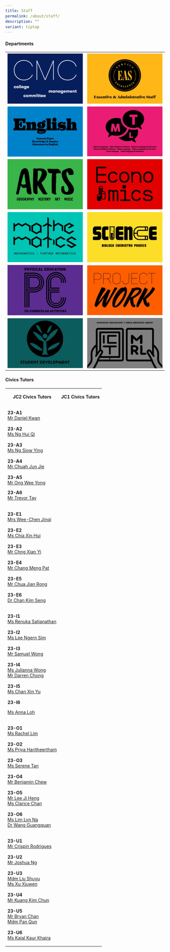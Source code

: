 ```yaml
---
title: Staff
permalink: /about/staff/
description: ""
variant: tiptap
---
```

<h4><strong>Departments</strong></h4><table><tbody><tr><th rowspan="1" colspan="1"><a class="isomer-image-wrapper" href="https://www.eunoiajc.moe.edu.sg/about/staff/cmc/"><img style="width:100%" height="auto" width="100%" src="/images/CMC.jpg"></a></th><th rowspan="1" colspan="1"><a class="isomer-image-wrapper" href="https://www.eunoiajc.moe.edu.sg/about/staff/eas/"><img style="width:100%" height="auto" width="100%" src="/images/Staff/EAS.jpg"></a></th></tr><tr><td rowspan="1" colspan="1"><a class="isomer-image-wrapper" href="https://www.eunoiajc.moe.edu.sg/about/staff/english/"><img style="width:100%" height="auto" width="100%" src="/images/english.jpg"></a></td><td rowspan="1" colspan="1"><a class="isomer-image-wrapper" href="https://www.eunoiajc.moe.edu.sg/about/staff/mtl/"><img style="width:100%" height="auto" width="100%" src="/images/Staff/MTL.jpg"></a></td></tr><tr><td rowspan="1" colspan="1"><a class="isomer-image-wrapper" href="https://www.eunoiajc.moe.edu.sg/about/staff/arts/"><img style="width:100%" height="auto" width="100%" src="/images/arts.jpg"></a></td><td rowspan="1" colspan="1"><a class="isomer-image-wrapper" href="https://www.eunoiajc.moe.edu.sg/about/staff/econs/"><img style="width:100%" height="auto" width="100%" src="/images/econs.jpg"></a></td></tr><tr><td rowspan="1" colspan="1"><a class="isomer-image-wrapper" href="https://www.eunoiajc.moe.edu.sg/about/staff/maths/"><img style="width:100%" height="auto" width="100%" src="/images/mathematics.jpg"></a></td><td rowspan="1" colspan="1"><a class="isomer-image-wrapper" href="https://www.eunoiajc.moe.edu.sg/about/staff/science/"><img style="width:100%" height="auto" width="100%" src="/images/Staff/Science.jpg"></a></td></tr><tr><td rowspan="1" colspan="1"><a class="isomer-image-wrapper" href="https://www.eunoiajc.moe.edu.sg/about/staff/pe/"><img style="width:100%" height="auto" width="100%" src="/images/Staff/Physical%20Education.jpg"></a></td><td rowspan="1" colspan="1"><a class="isomer-image-wrapper" href="https://www.eunoiajc.moe.edu.sg/about/staff/pw/"><img style="width:100%" height="auto" width="100%" src="/images/Staff/Project%20Work.jpg"></a></td></tr><tr><td rowspan="1" colspan="1"><a class="isomer-image-wrapper" href="https://www.eunoiajc.moe.edu.sg/about/staff/sd/"><img style="width:100%" height="auto" width="100%" src="/images/Student%20Development.jpg"></a></td><td rowspan="1" colspan="1"><a class="isomer-image-wrapper" href="https://www.eunoiajc.moe.edu.sg/about/staff/ict/"><img style="width:100%" height="auto" width="100%" src="/images/ICT%20MRL.jpg"></a></td></tr></tbody></table><h4><strong>Civics Tutors</strong></h4><p></p><table><tbody><tr><th rowspan="1" colspan="1"><p>JC2 Civics Tutors</p></th><th rowspan="1" colspan="1"><p>JC1 Civics Tutors</p></th></tr><tr><td rowspan="1" colspan="1"><p><strong>23-A1<br></strong><a href="daniel.kwan@ejc.edu.sg" rel="noopener noreferrer nofollow" target="_blank">Mr Daniel Kwan</a><br><br><strong>23-A2<br></strong><a href="ng.hui.qi@ejc.edu.sg" rel="noopener noreferrer nofollow" target="_blank">Ms Ng Hui Qi </a><br><br><strong>23-A3</strong> <br><a href="ng.siow.ying@ejc.edu.sg" rel="noopener noreferrer nofollow" target="_blank">Ms Ng Siow Ying</a><br><br><strong>23-A4</strong><br><a href="chuah.jun.jie@ejc.edu.sg" rel="noopener noreferrer nofollow" target="_blank">Mr Chuah Jun Jie</a><br><br><strong>23-A5<br></strong><a href="ong.wee.yong@ejc.edu.sg" rel="noopener noreferrer nofollow" target="_blank">Mr Ong Wee Yong</a><br></p><p><strong>23-A6</strong><br><a href="trevor.tay@ejc.edu.sg" rel="noopener noreferrer nofollow" target="_blank">Mr Trevor Tay</a></p></td><td rowspan="1" colspan="1"><p></p></td></tr><tr><td rowspan="1" colspan="1"><p><strong>23-E1</strong><br><a href="wee.chen.jinqi@ejc.edu.sg" rel="noopener noreferrer nofollow" target="_blank">Mrs Wee-Chen Jinqi</a><br><br><strong>23-E2</strong><br><a href="chia.xin.hui@ejc.edu.sg" rel="noopener noreferrer nofollow" target="_blank">Ms Chia Xin Hui</a><br><br><strong>23-E3 </strong><br><a href="chng.xian.yi@ejc.edu.sg" rel="noopener noreferrer nofollow" target="_blank">Mr Chng Xian Yi</a><br><br><strong>23-E4 </strong><br><a href="chang.meng.pat@ejc.edu.sg" rel="noopener noreferrer nofollow" target="_blank">Mr Chang Meng Pat</a><br><br><strong>23-E5 </strong><br><a href="chua.jian.rong@ejc.edu.sg" rel="noopener noreferrer nofollow" target="_blank">Mr Chua Jian Rong</a><br><br><strong>23-E6 </strong><br><a href="chan.kim.seng@ejc.edu.sg" rel="noopener noreferrer nofollow" target="_blank">Dr Chan Kim Seng</a><br></p></td><td rowspan="1" colspan="1"><p></p><p></p></td></tr><tr><td rowspan="1" colspan="1"><p><strong>23-I1</strong><br><a href="renuka.satianathan@ejc.edu.sg" rel="noopener noreferrer nofollow" target="_blank">Ms Renuka Satianathan</a><br><br><strong>23-I2</strong><br><a href="lee.ngern.sim@ejc.edu.sg" rel="noopener noreferrer nofollow" target="_blank">Ms Lee Ngern Sim</a><br><br><strong>23-I3<br></strong><a href="samuel.wong@ejc.edu.sg" rel="noopener noreferrer nofollow" target="_blank">Mr Samuel Wong</a><br><br><strong>23-I4<br></strong><a href="julianna.wong@ejc.edu.sg" rel="noopener noreferrer nofollow" target="_blank">Ms Julianna Wong</a><br><a href="darren.chong@ejc.edu.sg" rel="noopener noreferrer nofollow" target="_blank">Mr Darren Chong</a><br><br><strong>23-I5<br></strong><a href="chan.xin.yu@ejc.edu.sg" rel="noopener noreferrer nofollow" target="_blank">Ms Chan Xin Yu</a><br><br><strong>23-I6</strong></p><p><a href="anna.loh@ejc.edu.sg" rel="noopener noreferrer nofollow" target="_blank">Ms Anna Loh</a><br></p></td><td rowspan="1" colspan="1"><p></p></td></tr><tr><td rowspan="1" colspan="1"><p><strong>23-O1</strong><br><a href="rachel.lim@ejc.edu.sg" rel="noopener noreferrer nofollow" target="_blank">Ms Rachel Lim</a><br><br><strong>23-O2</strong><br><a href="priyahdharshini@ejc.edu.sg" rel="noopener noreferrer nofollow" target="_blank">Ms Priya Haritheertham</a> <br><br><strong>23-O3</strong><br><a href="serene.tan@ejc.edu.sg" rel="noopener noreferrer nofollow" target="_blank">Ms Serene Tan</a><br><br><strong>23-O4</strong><br><a href="benjamin.chew@ejc.edu.sg" rel="noopener noreferrer nofollow" target="_blank">Mr Benjamin Chew</a><br><br><strong>23-O5</strong><br><a href="lee.ji.heng@ejc.edu.sg" rel="noopener noreferrer nofollow" target="_blank">Mr Lee Ji Heng</a><br><a href="clarice.chan@ejc.edu.sg" rel="noopener noreferrer nofollow" target="_blank">Ms Clarice Chan</a><br><br><strong>23-O6</strong><br><a href="lim.lyn.na@ejc.edu.sg" rel="noopener noreferrer nofollow" target="_blank">Ms Lim Lyn Na</a><br><a href="wang.guangquan@ejc.edu.sg" rel="noopener noreferrer nofollow" target="_blank">Dr Wang Guangquan</a><br></p></td><td rowspan="1" colspan="1"><p></p><p></p><p></p></td></tr><tr><td rowspan="1" colspan="1"><p><strong>23-U1</strong><br><a href="crispin.rodrigues@ejc.edu.sg" rel="noopener noreferrer nofollow" target="_blank">Mr Crispin Rodrigues</a><br><br><strong>23-U2</strong><br><a href="joshua.ng@ejc.edu.sg" rel="noopener noreferrer nofollow" target="_blank">Mr Joshua Ng</a> <br><br><strong>23-U3</strong><br><a href="liu.shuyu@ejc.edu.sg" rel="noopener noreferrer nofollow" target="_blank">Mdm Liu Shuyu</a><br><a href="xu.xiuwen@ejc.edu.sg" rel="noopener noreferrer nofollow" target="_blank">Ms Xu Xiuwen</a><br><br><strong>23-U4</strong><br><a href="kuang.kim.chun@ejc.edu.sg" rel="noopener noreferrer nofollow" target="_blank">Mr Kuang Kim Chun</a><br><br><strong>23-U5</strong><br><a href="bryan.chan@ejc.edu.sg" rel="noopener noreferrer nofollow" target="_blank">Mr Bryan Chan</a><br><a href="pan.qun@ejc.edu.sg" rel="noopener noreferrer nofollow" target="_blank">Mdm Pan Qun</a><br><br><strong>23-U6</strong><br><a href="kajal.kaur.khaira@ejc.edu.sg" rel="noopener noreferrer nofollow" target="_blank">Ms Kajal Kaur Khaira</a></p></td><td rowspan="1" colspan="1"><p></p><p></p><p></p></td></tr></tbody></table><p></p>